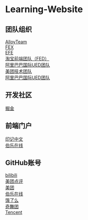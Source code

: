 # Learning-Website
## 团队组织<br>
[AlloyTeam](http://www.alloyteam.com/)<br>
[FEX](http://fex.baidu.com/)<br>
[EFE](https://efe.baidu.com/)<br>
[淘宝前端团队（FED）](http://taobaofed.org/)<br>
[阿里巴巴国际UED团队](http://www.aliued.com/)<br>
[美团技术团队](https://tech.meituan.com/)<br>
[阿里巴巴国际UED团队](http://www.aliued.com/)<br>

## 开发社区<br>
[掘金](https://juejin.im/welcome/frontend)<br>

## 前端门户<br>
[印记中文](https://www.docschina.org/)<br>
[伯乐在线](http://web.jobbole.com/)<br>


## GitHub账号<br>
[bilibili](https://github.com/bilibili)<br>
[美团点评](https://github.com/Meituan-Dianping)<br>
[美团](https://github.com/Meituan)<br>
[伯乐在线](https://github.com/jobbole)<br>
[饿了么](https://github.com/ElemeFE)<br>
[奇舞团](https://github.com/75team/)<br>
[Tencent](https://github.com/Tencent)<br>

